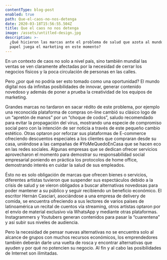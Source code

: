 ```yaml
---
contentType: blog-post
enabled: true
path: Que-el-caos-no-nos-detenga
date: 2020-03-18T15:56:55.504Z
title: Que el caos no nos detenga
image: /assets/untitled-design.jpg
description: >-
  ¿Qué hicieron las marcas ante el problema de salud que azota al mundo? ¿Qué
  papel juega el marketing en este momento?
---
```


En un contexto de caos no solo a nivel país, sino también mundial las ventas se ven claramente afectadas por la necesidad de cerrar los negocios físicos y la poca circulación de personas en las calles.

Pero ¿por qué no podría ser esto tomado como una oportunidad? El mundo digital nos da infinitas posibilidades de innovar, generar contenido novedoso y además de poner a prueba la creatividad de los equipos de marketing.

Grandes marcas no tardaron en sacar rédito de este problema, por ejemplo una reconocida plataforma de compras on-line cambió su clásico logo de un “apretón de manos” por un “choque de codos”, saludo recomendado para evitar la propagación del virus, mostrando una especie de compromiso social pero con la intención de ser noticia a través de este pequeño cambio estético. Otras optaron por reforzar sus plataformas de E-commerce ofreciendo descuentos especiales a los clientes que compraran desde su casa, uniéndose a las campañas de #YoMeQuedoEnCasa que se hacen eco en las redes sociales. Algunas empresas que se dedican ofrecer servicios aprovecharon el momento para demostrar su responsabilidad social empresarial poniendo en práctica los protocolos de home office, demostrando interés en cuidar la salud de sus empleados.

Ésto no es solo obligación de marcas que ofrecen bienes o servicios, diferentes artistas tuvieron que suspender sus espectáculos debido a la crisis de salud y se vieron obligados a buscar alternativas novedosas para poder mantener a su público y seguir recibiendo un beneficio económico. El escritor Hernán Casciari, asociándose a una empresa de delivery de comida, se encuentra ofreciendo a sus lectores de varios países de latinoamérica un recital de cuentos vía streaming, otros artistas optaron por el envío de material exclusivo vía WhatsApp y mediante otras plataformas. Instagrammers y Youtubers generan contenidos para pasar la “cuarentena” y así subir sus niveles de audiencia.

Pero la necesidad de pensar nuevas alternativas no se encuentra solo al alcance de grupos con muchos recursos económicos, los emprendedores también deberán darle una vuelta de rosca y encontrar alternativas que ayuden y por qué no potencien su negocio. Al fin y al cabo las posibilidades de Internet son ilimitadas.
